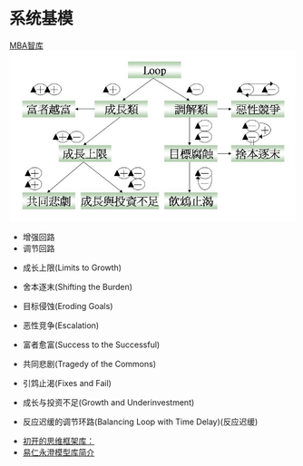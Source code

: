 # 系统基模 
[MBA智库](https://wiki.mbalib.com/wiki/%E7%B3%BB%E7%BB%9F%E5%9F%BA%E6%A8%A1)
![系统基模](../img/系统基模整理.jpg "系统基模整理")

- 增强回路
- 调节回路

* 成长上限(Limits to Growth) 
* 舍本逐末(Shifting the Burden) 
* 目标侵蚀(Eroding Goals) 
* 恶性竞争(Escalation) 
* 富者愈富(Success to the Successful) 
* 共同悲剧(Tragedy of the Commons) 
* 引鸩止渴(Fixes and Fail) 
* 成长与投资不足(Growth and Underinvestment) 

* 反应迟缓的调节环路(Balancing Loop with Time Delay)(反应迟缓) 



- [初开的思维框架库：](http://thinking.chukai.pro/read/xi-tong-si-wei/xi-tong-de-ji-mo)
- [易仁永澄模型库简介](http://tm.runwith.cc/)


